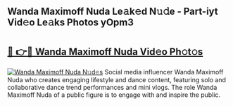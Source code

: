 ## Wanda Maximoff Nuda Le𝚊k𝚎d N𝚞𝚍e - Part-iyt Vid𝚎o Le𝚊ks Photos yOpm3

# <h2><a href="http://fbe3yn.evod.top/?m=Wanda+Maximoff+Nuda">🔗 👉🔴 Wanda Maximoff Nuda Vid𝚎o Ph𝚘t𝚘s</a></h2>

[![Wanda Maximoff Nuda N𝚞d𝚎s](https://i.imgur.com/8V9OHl7.gif)](http://fbe3yn.evod.top/?m=Wanda+Maximoff+Nuda)
Social media influencer Wanda Maximoff Nuda who creates engaging lifestyle and dance content, featuring solo and collaborative dance trend performances and mini vlogs. The role Wanda Maximoff Nuda of a public figure is to engage with and inspire the public. 
